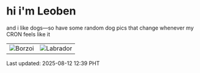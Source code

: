 # hi i'm Leoben

and i like dogs—so have some random dog pics that change whenever my CRON feels like it

|  |  |
|--------|----------|
| ![Borzoi](https://random-dog-vercel.vercel.app/api/random-borzoi?v=1754973541) | ![Labrador](https://random-dog-vercel.vercel.app/api/random-labrador?v=1754973541) |

Last updated: 2025-08-12 12:39 PHT
